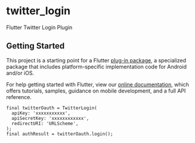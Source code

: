 # twitter_login

Flutter Twitter Login Plugin

## Getting Started

This project is a starting point for a Flutter
[plug-in package](https://flutter.dev/developing-packages/),
a specialized package that includes platform-specific implementation code for
Android and/or iOS.

For help getting started with Flutter, view our 
[online documentation](https://flutter.dev/docs), which offers tutorials, 
samples, guidance on mobile development, and a full API reference.

```
final twitterOauth = TwitterLogin(
  apiKey: 'xxxxxxxxxxx',
  apiSecretKey: 'xxxxxxxxxxxx',
  redirectURI: 'URLScheme',
);
final authResult = twitterOauth.login();
```

